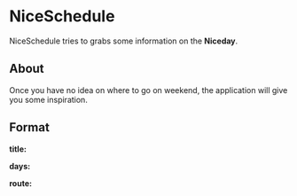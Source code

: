 NiceSchedule
===============

NiceSchedule tries to grabs some information on the **Niceday**.

## About

Once you have no idea on where to go on weekend, the application will give you some inspiration.

## Format
**title:**

**days:**

**route:**
